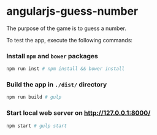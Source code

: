 # angularjs-guess-number
The purpose of the game is to guess a number.

To test the app, execute the following commands:

### Install `npm` and `bower` packages

```bash
npm run inst # npm install && bower install
```

### Build the app in `./dist/` directory

```bash
npm run build # gulp
```

### Start local web server on http://127.0.0.1:8000/

```bash
npm start # gulp start
```
